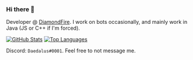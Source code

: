 ### Hi there 👋

Developer @ [DiamondFire](mcdiamondfire.com). I work on bots occasionally, and mainly work in Java (JS or C++ if I'm forced).

[![GitHub Stats](https://github-readme-stats.vercel.app/api?username=RedstoneDaedalus&show_icons=true&count_private=true&hide=stars,issues)](https://github.com/anuraghazra/github-readme-stats) 
[![Top Languages](https://github-readme-stats.vercel.app/api/top-langs/?username=RedstoneDaedalus&layout=compact)](https://github.com/anuraghazra/github-readme-stats)


Discord: `Daedalus#0001`. Feel free to not message me.
